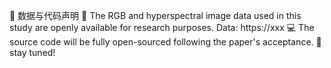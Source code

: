 🌟 数据与代码声明
📁 The RGB and hyperspectral image data used in this study are openly available for research purposes.
    Data: https://xxx
💻 The source code will be fully open-sourced following the paper's acceptance. 
📢 stay tuned!


